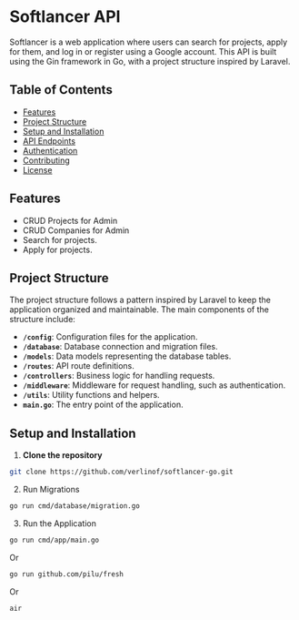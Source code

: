 # Softlancer API

Softlancer is a web application where users can search for projects, apply for them, and log in or register using a Google account. This API is built using the Gin framework in Go, with a project structure inspired by Laravel.

## Table of Contents

- [Features](#features)
- [Project Structure](#project-structure)
- [Setup and Installation](#setup-and-installation)
- [API Endpoints](#api-endpoints)
- [Authentication](#authentication)
- [Contributing](#contributing)
- [License](#license)

## Features

- CRUD Projects for Admin
- CRUD Companies for Admin
- Search for projects.
- Apply for projects.

## Project Structure

The project structure follows a pattern inspired by Laravel to keep the application organized and maintainable. The main components of the structure include:

- **`/config`**: Configuration files for the application.
- **`/database`**: Database connection and migration files.
- **`/models`**: Data models representing the database tables.
- **`/routes`**: API route definitions.
- **`/controllers`**: Business logic for handling requests.
- **`/middleware`**: Middleware for request handling, such as authentication.
- **`/utils`**: Utility functions and helpers.
- **`main.go`**: The entry point of the application.

## Setup and Installation

1. **Clone the repository**

```bash
git clone https://github.com/verlinof/softlancer-go.git

```

2. Run Migrations

```bash
go run cmd/database/migration.go
```

3. Run the Application

```bash
go run cmd/app/main.go
```

Or

```bash
go run github.com/pilu/fresh
```

Or

```bash
air
```
